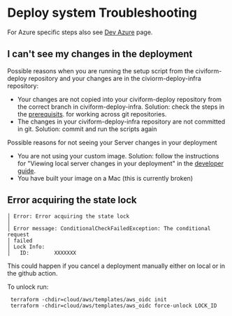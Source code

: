 # Deploy system Troubleshooting

For Azure specific steps also see [Dev Azure](dev-azure.md) page.

## I can't see my changes in the deployment

Possible reasons when you are running the setup script from the civiform-deploy repository and your changes are in the civiorm-deploy-infra repository:
* Your changes are not copied into your civiform-deploy repository from the correct branch in civiform-deploy-infra. Solution: check the steps in the [prerequisits](https://docs.civiform.us/contributor-guide/developer-guide/prerequisits). for working across git repositories.
* The changes in your civiform-deploy-infra repository are not committed in git. Solution: commit and run the scripts again

Possible reasons for not seeing your Server changes in your deployment
* You are not using your custom image. Solution: follow the instructions for "Viewing local server changes in your deployment" in the [developer guide](https://docs.civiform.us/contributor-guide/developer-guide/developer-guide).
* You have built your image on a Mac (this is currently broken)

## Error acquiring the state lock

```
│ Error: Error acquiring the state lock
│ 
│ Error message: ConditionalCheckFailedException: The conditional request
│ failed
│ Lock Info:
│   ID:        XXXXXXX
```

This could happen if you cancel a deployment manually either on local or in the github action.

To unlock run:
 
```
 terraform -chdir=cloud/aws/templates/aws_oidc init
 terraform -chdir=cloud/aws/templates/aws_oidc force-unlock LOCK_ID

```